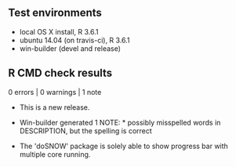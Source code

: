 ## Test environments
* local OS X install, R 3.6.1
* ubuntu 14.04 (on travis-ci), R 3.6.1
* win-builder (devel and release)

## R CMD check results

0 errors | 0 warnings | 1 note

* This is a new release.
* Win-builder generated 1 NOTE: * possibly misspelled words in DESCRIPTION, but the spelling is correct

* The 'doSNOW' package is solely able to show progress bar with multiple core running. 

